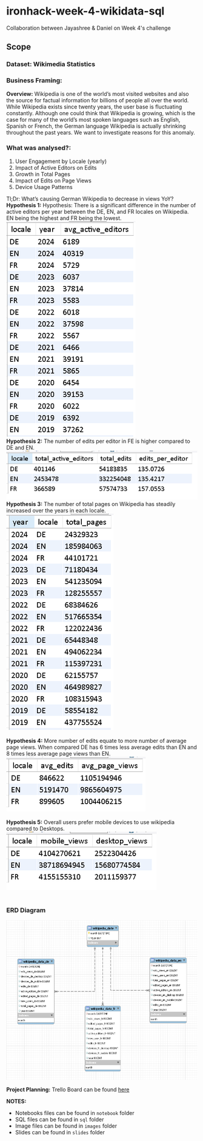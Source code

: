 # ironhack-week-4-wikidata-sql
Collaboration between Jayashree &amp; Daniel on Week 4's challenge

## Scope
### Dataset: Wikimedia Statistics

### Business Framing:

**Overview:** Wikipedia is one of the world’s most visited websites and also the source for factual information for billions of people all over the world. While Wikipedia exists since twenty years, the user base is fluctuating constantly. Although one could think that Wikipedia is growing, which is the case for many of the world’s most spoken languages such as English, Spanish or French, the German language Wikipedia is actually shrinking throughout the past years. We want to investigate reasons for this anomaly. 

### What was analysed?:
1. User Engagement by Locale (yearly)
2. Impact of Active Editors on Edits
3. Growth in Total Pages
4. Impact of Edits on Page Views
5. Device Usage Patterns

Tl;Dr: What’s causing German Wikipedia to decrease in views YoY? <br>
**Hypothesis 1:** Hypothesis: There is a significant difference in the number of active editors per year between the DE, EN, and FR locales on Wikipedia. EN being the highest and FR being the lowest.<br>
![user_engagement_by_locale](images/user_engagement_by_locale.PNG)<br>
**Hypothesis 2:** The number of edits per editor in FE is higher compared to DE and EN.<br>
![impact_of_active_editors](images/impact_of_active_editors.PNG)
<br>
**Hypothesis 3:** The number of total pages on Wikipedia has steadily increased over the years in each locale.<br>
![growth_in_total_pages](images/growth_in_total_pages.PNG)<br>
<br>
**Hypothesis 4:** More number of edits equate to more number of average page views. When compared DE has 6 times less average edits than EN and 8 times less average page views than EN.<br>
![impact_of_edits_on_page_views](images/impact_of_edits_on_page_views.PNG)<br>
<br>
**Hypothesis 5:** Overall users prefer mobile devices to use wikipedia compared to Desktops.<br>
![device_usage_patterns](images/device_usage_patterns.PNG)<br>
<br>

### ERD Diagram
![ERD Diagram](images/ERD.PNG 'Wikipedia ERD Diagram')


 **Project Planning:** Trello Board can be found [here](https://trello.com/b/NWCTnIAx/ironhack-week-4-jd) 


**NOTES:**

* Notebooks files can be found in `notebook` folder
* SQL files can be found in `sql` folder
* Image files can be found in `images` folder
* Slides can be found in `slides` folder